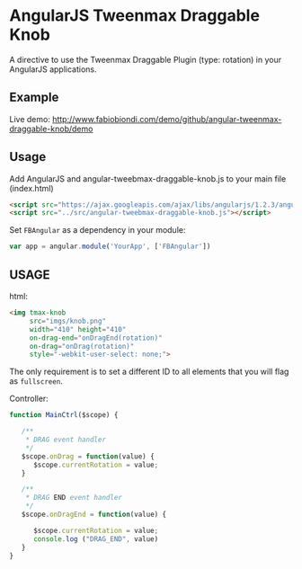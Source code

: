 AngularJS Tweenmax Draggable Knob
=======

A directive to use the Tweenmax Draggable Plugin (type: rotation) in your AngularJS applications.

## Example
Live demo: http://www.fabiobiondi.com/demo/github/angular-tweenmax-draggable-knob/demo

## Usage
Add AngularJS and angular-tweebmax-draggable-knob.js  to your main file (index.html)
	
```html
<script src="https://ajax.googleapis.com/ajax/libs/angularjs/1.2.3/angular.min.js"></script>
<script src="../src/angular-tweebmax-draggable-knob.js"></script>
```


Set `FBAngular` as a dependency in your module:

```javascript
var app = angular.module('YourApp', ['FBAngular'])
```

## USAGE

html:
```html
<img tmax-knob
     src="imgs/knob.png"
     width="410" height="410"
     on-drag-end="onDragEnd(rotation)"
     on-drag="onDrag(rotation)"
     style="-webkit-user-select: none;">
```
The only requirement is to set a different ID to all elements that you will flag as `fullscreen`.


Controller:
```javascript
function MainCtrl($scope) {

   /**
    * DRAG event handler
    */
   $scope.onDrag = function(value) {
      $scope.currentRotation = value;
   }

   /**
    * DRAG END event handler
    */
   $scope.onDragEnd = function(value) {

      $scope.currentRotation = value;
      console.log ("DRAG_END", value)
   }
}
```
